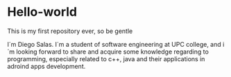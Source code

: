 # Hello-world
This is my first repository ever, so be gentle

I´m Diego Salas. I´m a student of software engineering at UPC college, and i´m looking forward to share and acquire some knowledge regarding to programming, especially related to c++, java and their applications in adroind apps development.

